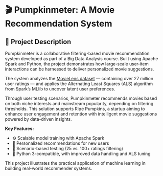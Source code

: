 # 🎬 Pumpkinmeter: A Movie Recommendation System

## 📖 Project Description

Pumpkinmeter is a collaborative filtering-based movie recommendation system developed as part of a Big Data Analysis course. Built using Apache Spark and Python, the project demonstrates how large-scale user-item interactions can be harnessed to deliver personalized movie suggestions. 

The system analyzes the [MovieLens dataset](https://grouplens.org/datasets/movielens/) — containing over 27 million user ratings — and applies the Alternating Least Squares (ALS) algorithm from Spark’s MLlib to uncover latent user preferences. 

Through user testing scenarios, Pumpkinmeter recommends movies based on both niche interests and mainstream popularity, depending on filtering thresholds. This solution supports Ripe Pumpkins, a startup aiming to enhance user engagement and retention with intelligent movie suggestions powered by data-driven insights.

**Key Features:**
- ⚙️ Scalable model training with Apache Spark
- 🎯 Personalized recommendations for new users
- 🧪 Scenario-based testing (25 vs. 100+ ratings filtering)
- 🔧 Python 3-compatible, with improved data handling and ALS tuning

This project illustrates the practical application of machine learning in building real-world recommender systems.
